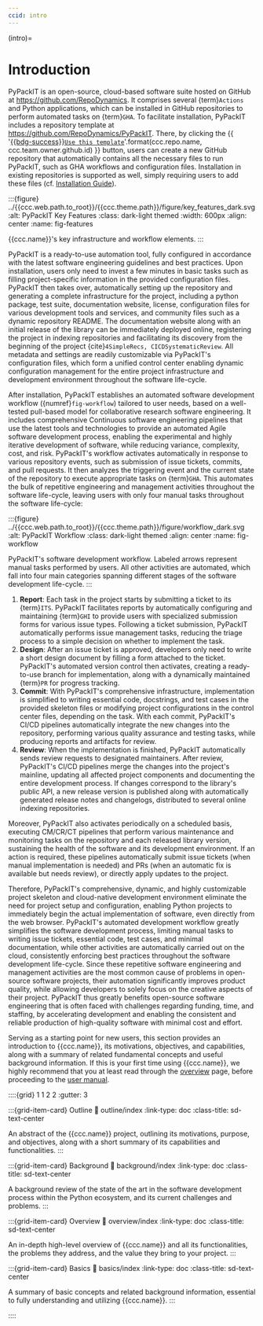 ```yaml
---
ccid: intro
---
```


(intro)=
# Introduction

PyPackIT is an open-source, cloud-based software suite
hosted on GitHub at https://github.com/RepoDynamics. 
It comprises several {term}`Actions` and Python applications, 
which can be installed in GitHub repositories to perform automated tasks on {term}`GHA`. 
To facilitate installation, PyPackIT includes a repository template at
https://github.com/RepoDynamics/PyPackIT.
There, by clicking the
{{ '[{{bdg-success}}`Use this template`](https://github.com/new?template_name={}&template_owner={})'.format(ccc.repo.name, ccc.team.owner.github.id) }}
button, users can create a new GitHub repository 
that automatically contains all the necessary files to run PyPackIT,
such as GHA workflows and configuration files. 
Installation in existing repositories is supported as well, 
simply requiring users to add these files (cf. [Installation Guide](#install)).

<link rel="preload" href="../{{ccc.web.path.to_root}}/{{ccc.theme.path}}/figure/key_features_dark.svg" as="image">

:::{figure} ../{{ccc.web.path.to_root}}/{{ccc.theme.path}}/figure/key_features_dark.svg
:alt: PyPackIT Key Features
:class: dark-light themed
:width: 600px
:align: center
:name: fig-features

{{ccc.name}}'s key infrastructure and workflow elements.
:::

PyPackIT is a ready-to-use automation tool,
fully configured in accordance with the latest software engineering guidelines and best practices. 
Upon installation, users only need to invest a few minutes in basic tasks
such as filling project-specific information in the provided configuration files. 
PyPackIT then takes over, automatically setting up the repository 
and generating a complete infrastructure for the project, 
including a python package, test suite, documentation website, license, 
configuration files for various development tools and services, 
and community files such as a dynamic repository README. 
The documentation website along with an initial release of the library 
can be immediately deployed online, registering the project in indexing repositories 
and facilitating its discovery from the beginning of the project {cite}`4SimpleRecs, CICDSystematicReview`. 
All metadata and settings are readily customizable via PyPackIT's configuration files, 
which form a unified control center enabling dynamic configuration management 
for the entire project infrastructure and development environment throughout the software life-cycle.

After installation, PyPackIT establishes an automated software development workflow ({numref}`fig-workflow`)
tailored to user needs, 
based on a well-tested pull-based model for collaborative research software engineering.
It includes comprehensive Continuous software engineering pipelines 
that use the latest tools and technologies
to provide an automated Agile software development process, 
enabling the experimental and highly iterative development of software, 
while reducing variance, complexity, cost, and risk.
PyPackIT's workflow activates automatically in response to various repository events,
such as submission of issue tickets, commits, and pull requests.
It then analyzes the triggering event and the current state of the repository
to execute appropriate tasks on {term}`GHA`.
This automates the bulk of repetitive engineering and management activities 
throughout the software life-cycle,
leaving users with only four manual tasks throughout the software life-cycle:

<link rel="preload" href="../{{ccc.web.path.to_root}}/{{ccc.theme.path}}/figure/workflow_light.svg" as="image">

:::{figure} ../{{ccc.web.path.to_root}}/{{ccc.theme.path}}/figure/workflow_dark.svg
:alt: PyPackIT Workflow
:class: dark-light themed
:align: center
:name: fig-workflow

PyPackIT's software development workflow.
Labeled arrows represent manual tasks performed by users.
All other activities are automated,
which fall into four main categories
spanning different stages of the software development life-cycle.
:::


1. **Report**: Each task in the project starts by submitting a ticket to its {term}`ITS`. 
   PyPackIT facilitates reports by automatically configuring and maintaining {term}`GHI`
   to provide users with specialized submission forms for various issue types.
   Following a ticket submission, PyPackIT automatically performs issue management tasks,
   reducing the triage process to a simple decision on whether to implement the task.
2. **Design**: After an issue ticket is approved,
   developers only need to write a short design document 
   by filling a form attached to the ticket. 
   PyPackIT's automated version control then activates, 
   creating a ready-to-use branch for implementation, 
   along with a dynamically maintained {term}`PR` for progress tracking. 
3. **Commit**: With PyPackIT's comprehensive infrastructure, 
   implementation is simplified to writing essential code, docstrings,
   and test cases in the provided skeleton files 
   or modifying project configurations in the control center files, depending on the task. 
   With each commit, PyPackIT's CI/CD pipelines
   automatically integrate the new changes into the repository, 
   performing various quality assurance and testing tasks, 
   while producing reports and artifacts for review.
4. **Review**: When the implementation is finished,
   PyPackIT automatically sends review requests to designated maintainers. 
   After review, PyPackIT's CI/CD pipelines merge the changes into the project's mainline, 
   updating all affected project components and documenting the entire development process. 
   If changes correspond to the library's public API, 
   a new release version is published along with
   automatically generated release notes and changelogs, 
   distributed to several online indexing repositories. 

Moreover, PyPackIT also activates periodically on a scheduled basis,
executing CM/CR/CT pipelines that perform various maintenance and monitoring tasks 
on the repository and each released library version, 
sustaining the health of the software and its development environment. 
If an action is required, these pipelines automatically submit 
issue tickets (when manual implementation is needed)
and PRs (when an automatic fix is available but needs review), 
or directly apply updates to the project. 

Therefore, PyPackIT's comprehensive, dynamic, and highly customizable project skeleton 
and cloud-native development environment eliminate the need for project setup and configuration, 
enabling Python projects to immediately begin the actual implementation of software, 
even directly from the web browser. 
PyPackIT's automated development workflow greatly simplifies the software development process, 
limiting manual tasks to writing issue tickets, essential code, test cases, and minimal documentation, 
while other activities are automatically carried out on the cloud, 
consistently enforcing best practices throughout the software development life-cycle. 
Since these repetitive software engineering and management activities are 
the most common cause of problems in open-source software projects, 
their automation significantly improves product quality, 
while allowing developers to solely focus on the creative aspects of their project. 
PyPackIT thus greatly benefits open-source software engineering 
that is often faced with challenges regarding funding, time, and staffing, 
by accelerating development and 
enabling the consistent and reliable production of high-quality software 
with minimal cost and effort. 











Serving as a starting point for new users,
this section provides an introduction to
{{ccc.name}}, its motivations, objectives, and capabilities,
along with a summary of related fundamental concepts and useful background information.
If this is your first time using {{ccc.name}},
we highly recommend that you at least read through the [overview](overview/index.md) page,
before proceeding to the [user manual](../manual/index.md).


::::{grid} 1 1 2 2
:gutter: 3

:::{grid-item-card} Outline
:link: outline/index
:link-type: doc
:class-title: sd-text-center

An abstract of the {{ccc.name}} project,
outlining its motivations, purpose, and objectives,
along with a short summary of its capabilities and functionalities.
:::

:::{grid-item-card} Background
:link: background/index
:link-type: doc
:class-title: sd-text-center

A background review of the state of the art in the software development process
within the Python ecosystem, and its current challenges and problems.
:::

:::{grid-item-card} Overview
:link: overview/index
:link-type: doc
:class-title: sd-text-center

An in-depth high-level overview of {{ccc.name}} and all its functionalities,
the problems they address, and the value they bring to your project.
:::

:::{grid-item-card} Basics
:link: basics/index
:link-type: doc
:class-title: sd-text-center

A summary of basic concepts and related background information,
essential to fully understanding and utilizing {{ccc.name}}.
:::

::::
